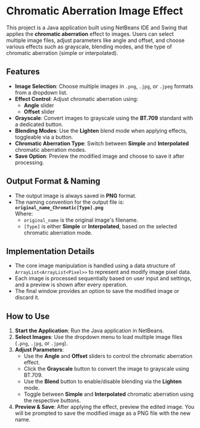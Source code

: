 # Chromatic Aberration Image Effect

This project is a Java application built using NetBeans IDE and Swing that applies the **chromatic aberration** effect to images. Users can select multiple image files, adjust parameters like angle and offset, and choose various effects such as grayscale, blending modes, and the type of chromatic aberration (simple or interpolated).

## Features

- **Image Selection**: Choose multiple images in `.png`, `.jpg`, or `.jpeg` formats from a dropdown list.
- **Effect Control**: Adjust chromatic aberration using:
  - **Angle** slider
  - **Offset** slider
- **Grayscale**: Convert images to grayscale using the **BT.709** standard with a dedicated button.
- **Blending Modes**: Use the **Lighten** blend mode when applying effects, toggleable via a button.
- **Chromatic Aberration Type**: Switch between **Simple** and **Interpolated** chromatic aberration modes.
- **Save Option**: Preview the modified image and choose to save it after processing.

## Output Format & Naming

- The output image is always saved in **PNG** format.
- The naming convention for the output file is:  
  **`original_name_Chromatic[Type].png`**  
  Where:
  - `original_name` is the original image's filename.
  - `[Type]` is either **Simple** or **Interpolated**, based on the selected chromatic aberration mode.

## Implementation Details

- The core image manipulation is handled using a data structure of `ArrayList<ArrayList<Pixel>>` to represent and modify image pixel data.
- Each image is processed sequentially based on user input and settings, and a preview is shown after every operation.
- The final window provides an option to save the modified image or discard it.

## How to Use

1. **Start the Application**: Run the Java application in NetBeans.
2. **Select Images**: Use the dropdown menu to load multiple image files (`.png`, `.jpg`, or `.jpeg`).
3. **Adjust Parameters**:
   - Use the **Angle** and **Offset** sliders to control the chromatic aberration effect.
   - Click the **Grayscale** button to convert the image to grayscale using BT.709.
   - Use the **Blend** button to enable/disable blending via the **Lighten** mode.
   - Toggle between **Simple** and **Interpolated** chromatic aberration using the respective buttons.
4. **Preview & Save**: After applying the effect, preview the edited image. You will be prompted to save the modified image as a PNG file with the new name.
